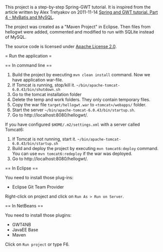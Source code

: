 This project is a step-by-step Spring-GWT tutorial.
It is inspired from the article written by Alex Tretyakov on 2011-11-14
[Spring and GWT tutorial. Part 4 - MyBatis and MySQL](http://alextretyakov.blogspot.fr/2011/11/developing-simple-web-application-using.html).

The project was created as a "Maven Project" in Eclipse.
Then files from hellogwt were added, commented and modified to run with SQLite instead of MySQL.

The source code is licensed under [Apache License 2.0](http://www.apache.org/licenses/LICENSE-2.0).

= Run the application =

== In command line ==

1. Build the project by executing `mvn clean install` command.
   Now we have application war-file.
2. If Tomcat is running, stop/kill it.
   `~/bin/apache-tomcat-6.0.43/bin/shutdown.sh`
3. Go to the tomcat installation folder
4. Delete the temp and work folders. They only contain temporary files.
5. Copy the war file `target/hellogwt.war` to `<tomcat>/webapps/` folder.
6. Start the server
   `~/bin/apache-tomcat-6.0.43/bin/startup.sh`.
7. Go to http://localhost:8080/hellogwt/.

If you have configured `$HOME/.m2/settings.xml` with a server called Tomcat6:

1. If Tomcat is not running, start it.
   `~/bin/apache-tomcat-6.0.43/bin/startup.sh`
2. Build and deploy the project by executing `mvn tomcat6:deploy` command.
   You can use `mvn tomcat6:redeploy` if the war was deployed.
3. Go to http://localhost:8080/hellogwt/.

== In Eclipse ==

You need to install those plug-ins:
- Eclipse Git Team Provider

Right-click on project and click on `Run As > Run on Server`.

== In NetBeans ==

You need to install those plugins:
- GWT4NB
- JavaEE Base
- Maven

Click on `Run project` or type F6.
